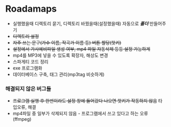 # Roadamaps
* 실행했을때 디렉토리 묻기, 디렉토리 바꿨을때(설정했을때) 자동으로 **_폴더_** 만들어주기
* ~~디렉토리 설정~~
* ~~자주 쓰는 문구(가수 이름, 작곡가 이름 등) 버튼 할당(핫키)~~
* ~~설정에서 가사예비파일 생성 여부, mp4 파일 자동삭제 등등 설정 가능하게~~
* mp4를 MP3에 넣을 수 있도록 확장자, 해상도 변경
* 스파게티 코드 정리
* exe 프로그램화
* 데이터베이스 구축, 태그 관리(mp3tag 비슷하게)


### 해결되지 않은 버그들
* ~~프로그램 실행 후 한번이라도 설정 창에 들어갔다 나오면 핫키가 작동하지 않음~~ 타입오류, 해결
* mp4파일 중 일부가 삭제되지 않음 - 프로그램에서 쓰고 있다고 하는 오류(ffmpeg)